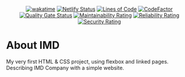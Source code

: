 <div align="center">

  [![wakatime](https://wakatime.com/badge/github/Amir-Pourhadi/About-IMD.svg)](https://wakatime.com/badge/github/Amir-Pourhadi/About-IMD)
  [![Netlify Status](https://api.netlify.com/api/v1/badges/c3ec0ed5-5a5f-41c7-a20c-a599f9976cd2/deploy-status)](https://app.netlify.com/sites/amir-about-imd/deploys)
  [![Lines of Code](https://sonarcloud.io/api/project_badges/measure?project=Amir-Pourhadi_About-IMD&metric=ncloc)](https://sonarcloud.io/dashboard?id=Amir-Pourhadi_About-IMD)
  [![CodeFactor](https://www.codefactor.io/repository/github/amir-pourhadi/about-imd/badge)](https://www.codefactor.io/repository/github/amir-pourhadi/about-imd)  
  [![Quality Gate Status](https://sonarcloud.io/api/project_badges/measure?project=Amir-Pourhadi_About-IMD&metric=alert_status)](https://sonarcloud.io/dashboard?id=Amir-Pourhadi_About-IMD)
  [![Maintainability Rating](https://sonarcloud.io/api/project_badges/measure?project=Amir-Pourhadi_About-IMD&metric=sqale_rating)](https://sonarcloud.io/dashboard?id=Amir-Pourhadi_About-IMD)
  [![Reliability Rating](https://sonarcloud.io/api/project_badges/measure?project=Amir-Pourhadi_About-IMD&metric=reliability_rating)](https://sonarcloud.io/dashboard?id=Amir-Pourhadi_About-IMD)
  [![Security Rating](https://sonarcloud.io/api/project_badges/measure?project=Amir-Pourhadi_About-IMD&metric=security_rating)](https://sonarcloud.io/dashboard?id=Amir-Pourhadi_About-IMD)
</div>

# About IMD

My very first HTML & CSS project, using flexbox and linked pages.  
Describing IMD Company with a simple website.
